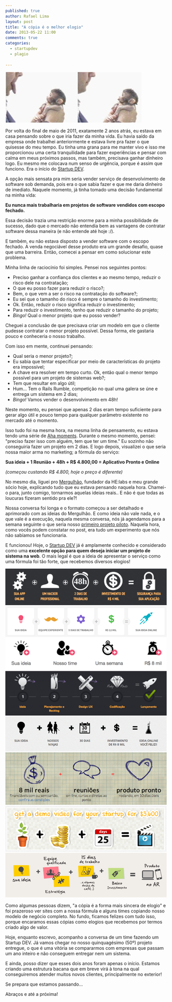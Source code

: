 ```yaml
---
published: true
author: Rafael Lima
layout: post
title: "A cópia é o melhor elogio"
date: 2013-05-22 11:00
comments: true
categories:
  - startupdev
  - plagio

---
```


![image](/images/posts/2013-05-21/macaco-imitacao.jpg)

Por volta do final de maio de 2011, exatamente 2 anos atrás, eu estava em casa pensando sobre o que iria fazer da minha vida. Eu havia saído da empresa onde trabalhei anteriormente e estava livre pra fazer o que quisesse do meu tempo. Eu tinha uma grana para me manter vivo e isso me proporcionou uma certa tranquilidade para fazer experiências e pensar com calma em meus próximos passos, mas também, precisava ganhar dinheiro logo. Eu mesmo me colocava num senso de urgência, porque é assim que funciono. Era o início do [Startup DEV](http://startupdev.com.br).

<!--more-->

A opção mais sensata pra mim seria vender serviço de desenvolvimento de software sob demanda, pois era o que sabia fazer e que me daria dinheiro de imediato. Naquele momento, já tinha tomado uma decisão fundamental na minha vida:

**Eu nunca mais trabalharia em projetos de software vendidos com escopo fechado.**

Essa decisão trazia uma restrição enorme para a minha possibilidade de sucesso, dado que o mercado não entendia bem as vantagens de contratar software dessa maneira (e não entende até hoje :/).

E também, eu não estava disposto a vender software com o escopo fechado. A venda negociável desse produto era um grande desafio, quase que uma barreira. Então, comecei a pensar em como solucionar este problema.

Minha linha de raciocínio foi simples. Pensei nos seguintes pontos:

- Preciso ganhar a confiança dos clientes e ao mesmo tempo, reduzir o risco dele na contratação;
- O que eu posso fazer para reduzir o risco?;
- Bem, o que vem a ser o risco na contratação do software?;
- Eu sei que o tamanho do risco é sempre o tamanho do investimento;
- Ok. Então, reduzir o risco significa reduzir o investimento;
- Para reduzir o investimento, tenho que reduzir o tamanho do projeto;
- _Bingo!_ Qual o menor projeto que eu posso vender?

Cheguei a conclusão de que precisava criar um modelo em que o cliente pudesse contratar o menor projeto possível. Dessa forma, ele gastaria pouco e conheceria o nosso trabalho.

Com isso em mente, continuei pensando:

- Qual seria o menor projeto?;
- Eu sabia que tentar especificar por meio de características do projeto era impossível;
- A chave era resolver em tempo curto. Ok, então qual o menor tempo possível para um projeto de sistemas web?;
-  Tem que resultar em algo útil;
- Hum... Tem o Rails Rumble, competição no qual uma galera se úne e entrega um sistema em 2 dias;
- _Bingo!_ Vamos vender o desenvolvimento em 48h!

Neste momento, eu pensei que apenas 2 dias eram tempo suficiente para gerar algo útil e pouco tempo para qualquer parâmetro existente no mercado até o momento.

Isso tudo foi na mesma hora, na mesma linha de pensamento, eu estava tendo uma série de [Aha moments](http://en.wikipedia.org/wiki/Eureka_effect).
Durante o mesmo momento, pensei: "preciso fazer isso com alguém, tem que ter um time." Eu sozinho não conseguiria fazer um projeto em 2 dias. E logo depois, visualizei o que seria nossa maior arma no marketing; a fórmula do serviço:

**Sua ideia + 1 Reunião + 48h + R$ 4.800,00 = Aplicativo Pronto e Online**

_(começou custando R$ 4.800, hoje o preço é diferente)_

No mesmo dia, liguei pro [Mergulhão](twitter.com/smergulhao), fundador da HE:labs e meu grande sócio hoje, explicando tudo que eu estava pensando naquela hora. Chamei-o para, junto comigo, tornarmos aquelas ideias reais.. E não é que todas as loucuras fizeram sentido pra ele?!

Nossa conversa foi longa e o formato começou a ser detalhado e aprimorado com as ideias do Mergulhão. E como ideia não vale nada, e o que vale é a execução, naquela mesma conversa, nós já agendamos para a semana seguinte o que seria nosso [primeiro projeto piloto](http://rafael.adm.br/p/iniciando-o-startupdev/). Naquela hora, como vocês podem constatar no post, era tudo um experimento que nós não sabíamos se funcionaria.

E funcionou! Hoje, o [Startup DEV](http://startupdev.com.br) já é amplamente conhecido e considerado como uma **excelente opção para quem deseja iniciar um projeto de sistema na web**. O mais legal é que a ideia de apresentar o serviço como uma fórmula foi tão forte, que recebemos diversos elogios!

![image](/images/posts/2013-05-21/copias/1.png)
![image](/images/posts/2013-05-21/copias/2.png)
![image](/images/posts/2013-05-21/copias/3.png)
![image](/images/posts/2013-05-21/copias/4.png)
![image](/images/posts/2013-05-21/copias/5.png)
![image](/images/posts/2013-05-21/copias/6.png)
![image](/images/posts/2013-05-21/copias/7.png)
![image](/images/posts/2013-05-21/copias/8.png)

Como algumas pessoas dizem, "a cópia é a forma mais sincera de elogio" e foi prazeroso ver sites com a nossa fórmula e alguns times copiando nosso modelo de negócio completo. No fundo, ficamos felizes com tudo isso, porque encaramos essas cópias como elogios que recebemos por termos criado algo de valor.

Hoje, enquanto escrevo, acompanho a conversa de um time fazendo um Startup DEV. Já vamos chegar no nosso quinquagésimo (50º) projeto entregue, o que é uma vitória se compararmos com empresas que passam um ano inteiro e não conseguem entregar nem um sistema.

E ainda, posso dizer que esses dois anos foram apenas o início. Estamos criando uma estrutura bacana que em breve virá à tona na qual conseguiremos atender muitos novos clientes, principalmente no exterior!

Se prepara que estamos passando...

Abraços e até a próxima!
